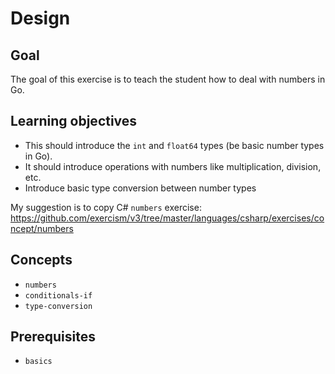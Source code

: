 # Design

## Goal

The goal of this exercise is to teach the student how to deal with numbers in Go.

## Learning objectives

- This should introduce the `int` and `float64` types (be basic number types in Go).
- It should introduce operations with numbers like multiplication, division, etc.
- Introduce basic type conversion between number types

My suggestion is to copy C# `numbers` exercise: https://github.com/exercism/v3/tree/master/languages/csharp/exercises/concept/numbers

## Concepts

- `numbers`
- `conditionals-if`
- `type-conversion`

## Prerequisites

- `basics`
